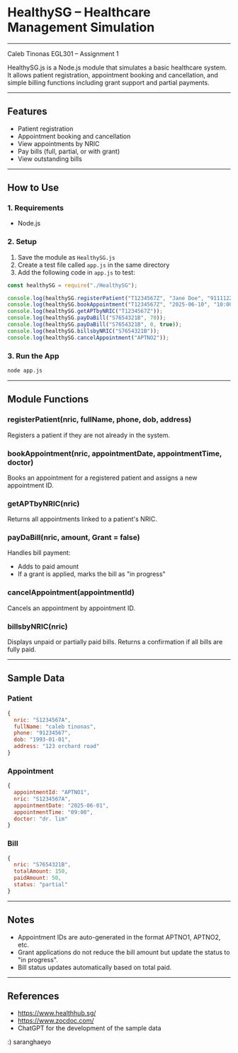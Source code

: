 


# HealthySG – Healthcare Management Simulation
--- 

Caleb Tinonas
EGL301 – Assignment 1




HealthySG.js is a Node.js module that simulates a basic healthcare system. It allows patient registration, appointment booking and cancellation, and simple billing functions including grant support and partial payments.

---

## Features

- Patient registration  
- Appointment booking and cancellation  
- View appointments by NRIC  
- Pay bills (full, partial, or with grant)  
- View outstanding bills  

---

## How to Use

### 1. Requirements

- Node.js

### 2. Setup

1. Save the module as `HealthySG.js`
2. Create a test file called `app.js` in the same directory
3. Add the following code in `app.js` to test:

```javascript
const healthySG = require("./HealthySG");

console.log(healthySG.registerPatient("T1234567Z", "Jane Doe", "91111222", "1985-09-20", "789 clementi ave 3"));
console.log(healthySG.bookAppointment("T1234567Z", "2025-06-10", "10:00", "dr. lim"));
console.log(healthySG.getAPTbyNRIC("T1234567Z"));
console.log(healthySG.payDaBill("S7654321B", 70));
console.log(healthySG.payDaBill("S7654321B", 0, true));
console.log(healthySG.billsbyNRIC("S7654321B"));
console.log(healthySG.cancelAppointment("APTNO2"));
````

### 3. Run the App

```bash
node app.js
```

---

## Module Functions

### registerPatient(nric, fullName, phone, dob, address)

Registers a patient if they are not already in the system.

### bookAppointment(nric, appointmentDate, appointmentTime, doctor)

Books an appointment for a registered patient and assigns a new appointment ID.

### getAPTbyNRIC(nric)

Returns all appointments linked to a patient's NRIC.

### payDaBill(nric, amount, Grant = false)

Handles bill payment:

* Adds to paid amount
* If a grant is applied, marks the bill as "in progress"

### cancelAppointment(appointmentId)

Cancels an appointment by appointment ID.

### billsbyNRIC(nric)

Displays unpaid or partially paid bills. Returns a confirmation if all bills are fully paid.

---

## Sample Data

### Patient

```js
{
  nric: "S1234567A",
  fullName: "caleb tinonas",
  phone: "91234567",
  dob: "1993-01-01",
  address: "123 orchard road"
}
```

### Appointment

```js
{
  appointmentId: "APTNO1",
  nric: "S1234567A",
  appointmentDate: "2025-06-01",
  appointmentTime: "09:00",
  doctor: "dr. lim"
}
```

### Bill

```js
{
  nric: "S7654321B",
  totalAmount: 150,
  paidAmount: 50,
  status: "partial"
}
```

---

## Notes

* Appointment IDs are auto-generated in the format APTNO1, APTNO2, etc.
* Grant applications do not reduce the bill amount but update the status to "in progress".
* Bill status updates automatically based on total paid.

---


## References


* https://www.healthhub.sg/
* https://www.zocdoc.com/
* ChatGPT for the development of the sample data

:) saranghaeyo
```



